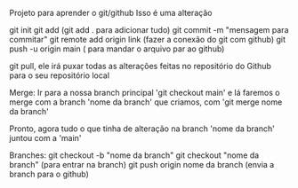 Projeto para aprender o git/github
Isso é uma alteração

git init
git add   (git add . para adicionar tudo)
git commit -m "mensagem para commitar"
git remote add origin link (fazer a conexão do git com github)
git push -u origin main    ( para mandar o arquivo par ao github)

git pull, ele irá puxar todas as alterações feitas no repositório do Github para o seu repositório local

Merge:
Ir para a nossa branch principal 'git checkout main' e lá faremos o merge com a branch 'nome da branch' que criamos, com 'git merge nome da branch'

Pronto, agora tudo o que tinha de alteração na branch 'nome da branch' juntou com a 'main'

Branches:
git checkout -b "nome da branch"
git checkout "nome da branch" (para entrar na branch)
git push origin nome da branch (envia a branch para o github)



